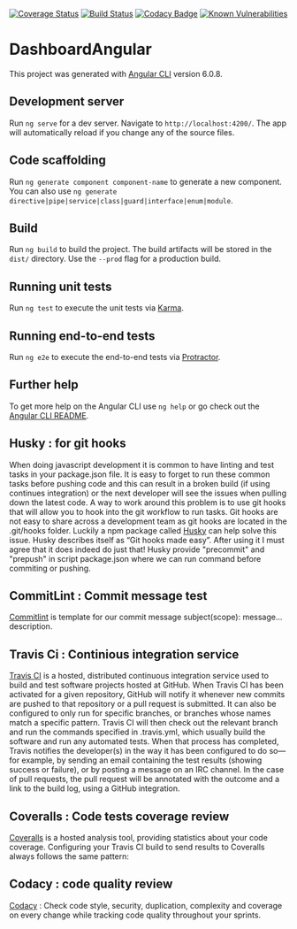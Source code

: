 [![Coverage Status](https://coveralls.io/repos/github/WassimRekik/dashboardAngular/badge.svg?branch=master)](https://coveralls.io/github/WassimRekik/dashboardAngular?branch=master)
[![Build Status](https://travis-ci.org/WassimRekik/dashboardAngular.svg?branch=master)](https://travis-ci.org/WassimRekik/dashboardAngular)
[![Codacy Badge](https://api.codacy.com/project/badge/Grade/b8e7392ac5694f9c89b73a38af81c933)](https://www.codacy.com/app/WassimRekik/dashboardAngular?utm_source=github.com&amp;utm_medium=referral&amp;utm_content=WassimRekik/dashboardAngular&amp;utm_campaign=Badge_Grade)
[![Known Vulnerabilities](https://snyk.io/test/github/WassimRekik/dashboardAngular/badge.svg?targetFile=package.json)](https://snyk.io/test/github/WassimRekik/dashboardAngular?targetFile=package.json)
# DashboardAngular

This project was generated with [Angular CLI](https://github.com/angular/angular-cli) version 6.0.8.

## Development server

Run `ng serve` for a dev server. Navigate to `http://localhost:4200/`. The app will automatically reload if you change any of the source files.

## Code scaffolding

Run `ng generate component component-name` to generate a new component. You can also use `ng generate directive|pipe|service|class|guard|interface|enum|module`.

## Build

Run `ng build` to build the project. The build artifacts will be stored in the `dist/` directory. Use the `--prod` flag for a production build.

## Running unit tests

Run `ng test` to execute the unit tests via [Karma](https://karma-runner.github.io).

## Running end-to-end tests

Run `ng e2e` to execute the end-to-end tests via [Protractor](http://www.protractortest.org/).

## Further help

To get more help on the Angular CLI use `ng help` or go check out the [Angular CLI README](https://github.com/angular/angular-cli/blob/master/README.md).

## Husky : for git hooks

When doing javascript development it is common to have linting and test tasks in your package.json file.
It is easy to forget to run these common tasks before pushing code and this can result in a broken build (if using continues integration) or the next developer will see the issues when pulling down the latest code.
A way to work around this problem is to use git hooks that will allow you to hook into the git workflow to run tasks. Git hooks are not easy to share across a development team as git hooks are located in the .git/hooks folder.
Luckily a npm package called [Husky](https://github.com/typicode/husky) can help solve this issue. Husky describes itself as “Git hooks made easy”. After using it I must agree that it does indeed do just that!
Husky provide "precommit" and "prepush" in script package.json where we can run command before commiting or pushing.

## CommitLint : Commit message test

[Commitlint](https://github.com/marionebl/commitlint) is template for our commit message subject(scope): message... description.

## Travis Ci : Continious integration service

[Travis CI](https://travis-ci.org/) is a hosted, distributed continuous integration service used to build and test software projects hosted at GitHub.
When Travis CI has been activated for a given repository, GitHub will notify it whenever new commits are pushed to that repository or a pull request is submitted. It can also be configured to only run for specific branches, or branches whose names match a specific pattern. Travis CI will then check out the relevant branch and run the commands specified in .travis.yml, which usually build the software and run any automated tests. When that process has completed, Travis notifies the developer(s) in the way it has been configured to do so—for example, by sending an email containing the test results (showing success or failure), or by posting a message on an IRC channel. In the case of pull requests, the pull request will be annotated with the outcome and a link to the build log, using a GitHub integration.

## Coveralls : Code tests coverage review

[Coveralls](https://coveralls.io/) is a hosted analysis tool, providing statistics about your code coverage.
Configuring your Travis CI build to send results to Coveralls always follows the same pattern:

## Codacy : code quality review

[Codacy](https://www.codacy.com) : Check code style, security, duplication, complexity and coverage on every change while tracking code quality throughout your sprints.
